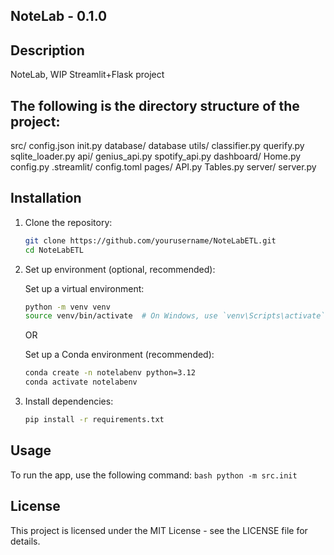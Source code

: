 
## NoteLab - 0.1.0

## Description
NoteLab, WIP Streamlit+Flask project

## The following is the directory structure of the project:
src/
    config.json
    init.py
    database/
        database
    utils/
        classifier.py
        querify.py
        sqlite_loader.py
        api/
            genius_api.py
            spotify_api.py
    dashboard/
        Home.py
        config.py
        .streamlit/
            config.toml
        pages/
            API.py
            Tables.py
    server/
        server.py


## Installation

1. Clone the repository:
    ```bash
    git clone https://github.com/yourusername/NoteLabETL.git
    cd NoteLabETL
    ```

2. Set up environment (optional, recommended):

    Set up a virtual environment:
    ```bash
    python -m venv venv
    source venv/bin/activate  # On Windows, use `venv\Scripts\activate`
    ```

    OR

    Set up a Conda environment (recommended):
    ```bash
    conda create -n notelabenv python=3.12
    conda activate notelabenv
    ```

3. Install dependencies:
    ```bash
    pip install -r requirements.txt
    ```

## Usage

To run the app, use the following command:
    ```bash
    python -m src.init
    ```

## License

This project is licensed under the MIT License - see the LICENSE file for details.
